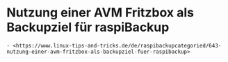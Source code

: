 # Nutzung einer AVM Fritzbox als Backupziel für raspiBackup

``` admonish note title="Quelle"
- <https://www.linux-tips-and-tricks.de/de/raspibackupcategoried/643-nutzung-einer-avm-fritzbox-als-backupziel-fuer-raspibackup>
```

[.status]: todo "fill contents"
